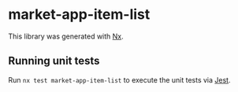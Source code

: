 # market-app-item-list

This library was generated with [Nx](https://nx.dev).

## Running unit tests

Run `nx test market-app-item-list` to execute the unit tests via [Jest](https://jestjs.io).
